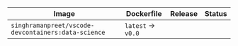 Image | Dockerfile | Release | Status
----- | ---------- | ------- | ------
`singhramanpreet/vscode-devcontainers:data-science` | `latest` -> `v0.0` | 
